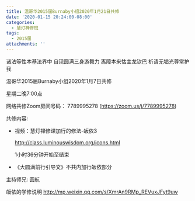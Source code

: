 ```yaml
---
title: 温哥华2015届Burnaby小组2020年1月21日共修
date: '2020-01-15 20:24:00-08:00'
categories:
  - 慧灯禅修班
tags:
  - 2015届
attachments: ''
---
```

诸法等性本基法界中 自现圆满三身游舞力 离障本来怙主龙钦巴 祈请无垢光尊常护我

温哥华2015届Burnaby小组2020年1月7日共修 

星期二晚7:00点 

网络共修Zoom房间号码： 7789995278 (<https://zoom.us/j/7789995278>)

共修内容: 

- 视频：慧灯禅修课加行的修法-皈依3[](http://class.luminouswisdom.org/icons.html)

    <http://class.luminouswisdom.org/icons.html>

    1小时36分钟开始至结束

- 《大圆满前行引导文》不共内加行皈依部分

主持师兄: 圆航

皈依的学修说明 <http://mp.weixin.qq.com/s/XmrAn9RMp_REVuxJFyt9uw>
